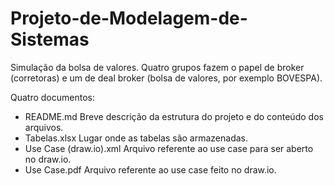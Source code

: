 # Projeto-de-Modelagem-de-Sistemas

Simulação da bolsa de valores. Quatro grupos fazem o papel de broker (corretoras) e um de deal broker (bolsa de valores, por exemplo BOVESPA).

Quatro documentos:
- README.md
  Breve descrição da estrutura do projeto e do conteúdo dos arquivos.
- Tabelas.xlsx
  Lugar onde as tabelas são armazenadas.
- Use Case (draw.io).xml
  Arquivo referente ao use case para ser aberto no draw.io.
- Use Case.pdf
  Arquivo referente ao use case feito no draw.io.
